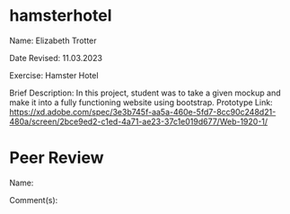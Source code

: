 # hamsterhotel
Name: Elizabeth Trotter

Date Revised: 11.03.2023

Exercise: Hamster Hotel

Brief Description: In this project, student was to take a given mockup and make it into a fully functioning website using bootstrap. 
Prototype Link: https://xd.adobe.com/spec/3e3b745f-aa5a-460e-5fd7-8cc90c248d21-480a/screen/2bce9ed2-c1ed-4a71-ae23-37c1e019d677/Web-1920-1/

# Peer Review
Name: 

Comment(s): 
